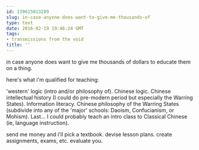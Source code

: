 ```yaml
---
id: 139615013289
slug: in-case-anyone-does-want-to-give-me-thousands-of
type: text
date: 2016-02-19 19:46:24 GMT
tags:
- transmissions from the void
title: ''
---
```


in case anyone does want to give me thousands of dollars to educate them on a thing.

here's what i'm qualified for teaching:

'western' logic (intro and/or philosophy of). Chinese logic. Chinese intellectual history (I could do pre-modern period but especially the Warring States). Information literacy. Chinese philosophy of the Warring States (subdivide into any of the 'major' schools: Daoism, Confucianism, or Mohism). Last... I could probably teach an intro class to Classical Chinese (ie, language instruction).

send me money and i'll pick a textbook. devise lesson plans. create assignments, exams, etc. evaluate you.